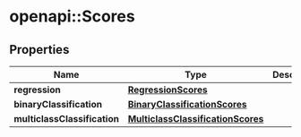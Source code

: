 # openapi::Scores


## Properties
Name | Type | Description | Notes
------------ | ------------- | ------------- | -------------
**regression** | [**RegressionScores**](RegressionScores.md) |  | [optional] 
**binaryClassification** | [**BinaryClassificationScores**](BinaryClassificationScores.md) |  | [optional] 
**multiclassClassification** | [**MulticlassClassificationScores**](MulticlassClassificationScores.md) |  | [optional] 


